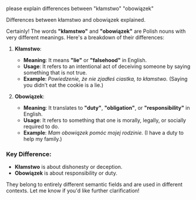 please explain differences between "kłamstwo" "obowiązek"

Differences between kłamstwo and obowiązek explained.

Certainly! The words **"kłamstwo"** and **"obowiązek"** are Polish nouns with very different meanings. Here's a breakdown of their differences:

1. **Kłamstwo**:
   - **Meaning**: It means **"lie"** or **"falsehood"** in English.
   - **Usage**: It refers to an intentional act of deceiving someone by saying something that is not true.
   - **Example**: *Powiedzenie, że nie zjadłeś ciastka, to kłamstwo.* (Saying you didn’t eat the cookie is a lie.)

2. **Obowiązek**:
   - **Meaning**: It translates to **"duty"**, **"obligation"**, or **"responsibility"** in English.
   - **Usage**: It refers to something that one is morally, legally, or socially required to do.
   - **Example**: *Mam obowiązek pomóc mojej rodzinie.* (I have a duty to help my family.)

### Key Difference:
- **Kłamstwo** is about dishonesty or deception.
- **Obowiązek** is about responsibility or duty.

They belong to entirely different semantic fields and are used in different contexts. Let me know if you'd like further clarification!
